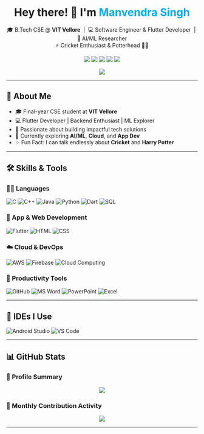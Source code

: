 <h1 align="center">Hey there! 👋 I'm <span style="color:#00ADEF;">Manvendra Singh</span></h1>

<p align="center">
  🎓 B.Tech CSE @ <strong>VIT Vellore</strong> &nbsp;|&nbsp; 💻 Software Engineer & Flutter Developer &nbsp;|&nbsp; 🧠 AI/ML Researcher<br>
  ⚡ Cricket Enthusiast & Potterhead 🧙‍♂️
</p>

<p align="center">
  <a href="mailto:m.s.jaunpur@gmail.com"><img src="https://img.shields.io/badge/Email-D14836?style=for-the-badge&logo=gmail&logoColor=white" /></a>
  <a href="https://instagram.com/manvendrasingh09"><img src="https://img.shields.io/badge/Instagram-E4405F?style=for-the-badge&logo=instagram&logoColor=white" /></a>
  <a href="https://linkedin.com/in/manvendrasingh09"><img src="https://img.shields.io/badge/LinkedIn-0077B5?style=for-the-badge&logo=linkedin&logoColor=white" /></a>
  <a href="https://linktr.ee/manvendrasingh09"><img src="https://img.shields.io/badge/Linktree-39E09B?style=for-the-badge&logo=linktree&logoColor=white" /></a>
  <a href="https://manvendrasingh.dev"><img src="https://img.shields.io/badge/Website-000000?style=for-the-badge&logo=About.me&logoColor=white" /></a>
</p>

<p align="center">
  <img src="https://komarev.com/ghpvc/?username=manvendrasingh09&label=Profile%20Views&color=0e75b6&style=flat" />
</p>

---

## 🚀 About Me

- 🎓 Final-year CSE student at **VIT Vellore**
- 💻 Flutter Developer | Backend Enthusiast | ML Explorer
- 🧠 Passionate about building impactful tech solutions
- 🌱 Currently exploring **AI/ML**, **Cloud**, and **App Dev**
- ✨ Fun Fact: I can talk endlessly about **Cricket** and **Harry Potter**

---

## 🛠️ Skills & Tools

### 👨‍💻 Languages
![C](https://img.shields.io/badge/C-00599C?style=for-the-badge&logo=c&logoColor=white)
![C++](https://img.shields.io/badge/C++-00599C?style=for-the-badge&logo=c%2B%2B&logoColor=white)
![Java](https://img.shields.io/badge/Java-007396?style=for-the-badge&logo=java&logoColor=white)
![Python](https://img.shields.io/badge/Python-3670A0?style=for-the-badge&logo=python&logoColor=white)
![Dart](https://img.shields.io/badge/Dart-0175C2?style=for-the-badge&logo=dart&logoColor=white)
![SQL](https://img.shields.io/badge/SQL-025E8C?style=for-the-badge&logo=sqlite&logoColor=white)

### 📱 App & Web Development
![Flutter](https://img.shields.io/badge/Flutter-02569B?style=for-the-badge&logo=flutter&logoColor=white)
![HTML](https://img.shields.io/badge/HTML-E34F26?style=for-the-badge&logo=html5&logoColor=white)
![CSS](https://img.shields.io/badge/CSS-1572B6?style=for-the-badge&logo=css3&logoColor=white)

### ☁️ Cloud & DevOps
![AWS](https://img.shields.io/badge/AWS-FF9900?style=for-the-badge&logo=amazonaws&logoColor=white)
![Firebase](https://img.shields.io/badge/Firebase-FFCA28?style=for-the-badge&logo=firebase&logoColor=black)
![Cloud Computing](https://img.shields.io/badge/Cloud_Computing-00C7B7?style=for-the-badge&logo=cloudflare&logoColor=white)

### 🧰 Productivity Tools
![GitHub](https://img.shields.io/badge/GitHub-181717?style=for-the-badge&logo=github&logoColor=white)
![MS Word](https://img.shields.io/badge/MS_Word-2B579A?style=for-the-badge&logo=microsoft-word&logoColor=white)
![PowerPoint](https://img.shields.io/badge/MS_PowerPoint-B7472A?style=for-the-badge&logo=microsoft-powerpoint&logoColor=white)
![Excel](https://img.shields.io/badge/MS_Excel-217346?style=for-the-badge&logo=microsoft-excel&logoColor=white)

---

## 🧰 IDEs I Use

![Android Studio](https://img.shields.io/badge/Android_Studio-3DDC84?style=for-the-badge&logo=android-studio&logoColor=white)
![VS Code](https://img.shields.io/badge/VS_Code-0078D4?style=for-the-badge&logo=visual-studio-code&logoColor=white)

---

## 📊 GitHub Stats

### 📌 Profile Summary
<p align="center">
  <img src="https://github-profile-summary-cards.vercel.app/api/cards/profile-details?username=manvendrasingh09&theme=github_dark" />
</p>

### 📆 Monthly Contribution Activity
<p align="center">
  <img src="https://github-readme-activity-graph.vercel.app/graph?username=manvendrasingh09&theme=react-dark&hide_border=true&area=true&custom_title=My%20GitHub%20Activity" />
</p>

---
